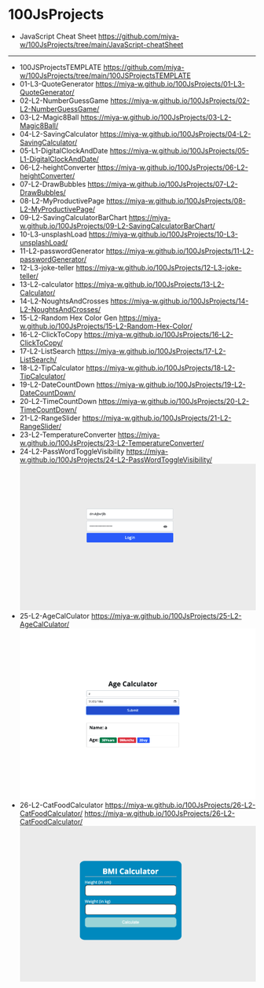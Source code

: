 # 100JsProjects
- JavaScript Cheat Sheet https://github.com/miya-w/100JsProjects/tree/main/JavaScript-cheatSheet
---
- 100JSProjectsTEMPLATE https://github.com/miya-w/100JsProjects/tree/main/100JSProjectsTEMPLATE
- 01-L3-QuoteGenerator https://miya-w.github.io/100JsProjects/01-L3-QuoteGenerator/
- 02-L2-NumberGuessGame https://miya-w.github.io/100JsProjects/02-L2-NumberGuessGame/
- 03-L2-Magic8Ball https://miya-w.github.io/100JsProjects/03-L2-Magic8Ball/
- 04-L2-SavingCalculator https://miya-w.github.io/100JsProjects/04-L2-SavingCalculator/
- 05-L1-DigitalClockAndDate https://miya-w.github.io/100JsProjects/05-L1-DigitalClockAndDate/
- 06-L2-heightConverter  https://miya-w.github.io/100JsProjects/06-L2-heightConverter/
- 07-L2-DrawBubbles  https://miya-w.github.io/100JsProjects/07-L2-DrawBubbles/
- 08-L2-MyProductivePage  https://miya-w.github.io/100JsProjects/08-L2-MyProductivePage/
- 09-L2-SavingCalculatorBarChart https://miya-w.github.io/100JsProjects/09-L2-SavingCalculatorBarChart/
- 10-L3-unsplashLoad https://miya-w.github.io/100JsProjects/10-L3-unsplashLoad/ 
- 11-L2-passwordGenerator https://miya-w.github.io/100JsProjects/11-L2-passwordGenerator/
- 12-L3-joke-teller https://miya-w.github.io/100JsProjects/12-L3-joke-teller/
- 13-L2-calculator https://miya-w.github.io/100JsProjects/13-L2-Calculator/
- 14-L2-NoughtsAndCrosses https://miya-w.github.io/100JsProjects/14-L2-NoughtsAndCrosses/
- 15-L2-Random Hex Color Gen https://miya-w.github.io/100JsProjects/15-L2-Random-Hex-Color/
- 16-L2-ClickToCopy https://miya-w.github.io/100JsProjects/16-L2-ClickToCopy/
- 17-L2-ListSearch https://miya-w.github.io/100JsProjects/17-L2-ListSearch/
- 18-L2-TipCalculator https://miya-w.github.io/100JsProjects/18-L2-TipCalculator/
- 19-L2-DateCountDown https://miya-w.github.io/100JsProjects/19-L2-DateCountDown/
- 20-L2-TimeCountDown https://miya-w.github.io/100JsProjects/20-L2-TimeCountDown/
- 21-L2-RangeSlider https://miya-w.github.io/100JsProjects/21-L2-RangeSlider/
- 23-L2-TemperatureConverter https://miya-w.github.io/100JsProjects/23-L2-TemperatureConverter/
- 24-L2-PassWordToggleVisibility https://miya-w.github.io/100JsProjects/24-L2-PassWordToggleVisibility/
    ![P-24](https://github.com/miya-w/100JsProjects/blob/main/24-L2-PassWordToggleVisibility/images/p24-passWordToggleVisisbility.png)
- 25-L2-AgeCalCulator https://miya-w.github.io/100JsProjects/25-L2-AgeCalCulator/
    ![p-25](https://github.com/miya-w/100JsProjects/blob/main/25-L2-AgeCalculator/images/25-AgeCalCulator.png)
- 26-L2-CatFoodCalculator  https://miya-w.github.io/100JsProjects/26-L2-CatFoodCalculator/ 
             https://miya-w.github.io/100JsProjects/26-L2-CatFoodCalculator/
    ![p-26](https://github.com/miya-w/100JsProjects/blob/main/26-L2-CatFoodCalculator/images/22p-BMI.png)



 